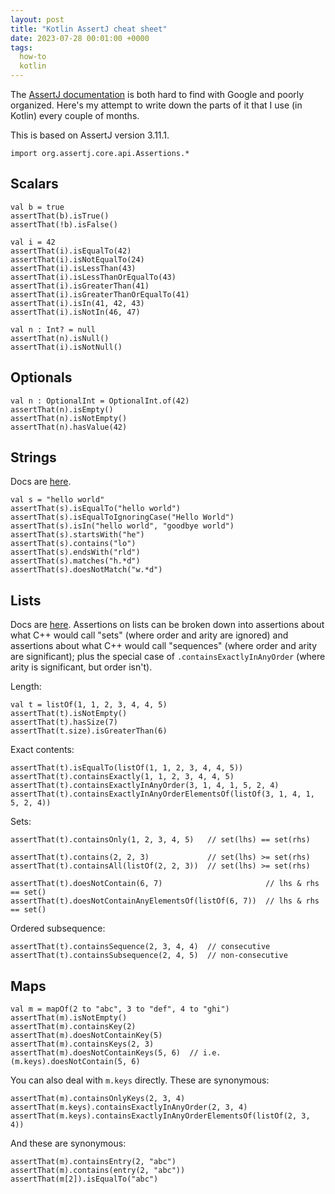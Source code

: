 ```yaml
---
layout: post
title: "Kotlin AssertJ cheat sheet"
date: 2023-07-28 00:01:00 +0000
tags:
  how-to
  kotlin
---
```


The [AssertJ documentation](https://assertj.github.io/doc/#assertj-core-common-assertions)
is both hard to find with Google and poorly organized. Here's my attempt to write down
the parts of it that I use (in Kotlin) every couple of months.

This is based on AssertJ version 3.11.1.

    import org.assertj.core.api.Assertions.*

## Scalars

    val b = true
    assertThat(b).isTrue()
    assertThat(!b).isFalse()

    val i = 42
    assertThat(i).isEqualTo(42)
    assertThat(i).isNotEqualTo(24)
    assertThat(i).isLessThan(43)
    assertThat(i).isLessThanOrEqualTo(43)
    assertThat(i).isGreaterThan(41)
    assertThat(i).isGreaterThanOrEqualTo(41)
    assertThat(i).isIn(41, 42, 43)
    assertThat(i).isNotIn(46, 47)

    val n : Int? = null
    assertThat(n).isNull()
    assertThat(i).isNotNull()

## Optionals

    val n : OptionalInt = OptionalInt.of(42)
    assertThat(n).isEmpty()
    assertThat(n).isNotEmpty()
    assertThat(n).hasValue(42)

## Strings

Docs are [here](https://www.javadoc.io/static/org.assertj/assertj-core/3.24.2/org/assertj/core/api/AbstractCharSequenceAssert.html#method-summary).

    val s = "hello world"
    assertThat(s).isEqualTo("hello world")
    assertThat(s).isEqualToIgnoringCase("Hello World")
    assertThat(s).isIn("hello world", "goodbye world")
    assertThat(s).startsWith("he")
    assertThat(s).contains("lo")
    assertThat(s).endsWith("rld")
    assertThat(s).matches("h.*d")
    assertThat(s).doesNotMatch("w.*d")

## Lists

Docs are [here](https://assertj.github.io/doc/#assertj-core-group-assertions).
Assertions on lists can be broken down into assertions about what C++ would call
"sets" (where order and arity are ignored) and assertions about what C++ would
call "sequences" (where order and arity are significant); plus the special case
of `.containsExactlyInAnyOrder` (where arity is significant, but order isn't).

Length:

    val t = listOf(1, 1, 2, 3, 4, 4, 5)
    assertThat(t).isNotEmpty()
    assertThat(t).hasSize(7)
    assertThat(t.size).isGreaterThan(6)

Exact contents:

    assertThat(t).isEqualTo(listOf(1, 1, 2, 3, 4, 4, 5))
    assertThat(t).containsExactly(1, 1, 2, 3, 4, 4, 5)
    assertThat(t).containsExactlyInAnyOrder(3, 1, 4, 1, 5, 2, 4)
    assertThat(t).containsExactlyInAnyOrderElementsOf(listOf(3, 1, 4, 1, 5, 2, 4))

Sets:

    assertThat(t).containsOnly(1, 2, 3, 4, 5)   // set(lhs) == set(rhs)

    assertThat(t).contains(2, 2, 3)             // set(lhs) >= set(rhs)
    assertThat(t).containsAll(listOf(2, 2, 3))  // set(lhs) >= set(rhs)

    assertThat(t).doesNotContain(6, 7)                       // lhs & rhs == set()
    assertThat(t).doesNotContainAnyElementsOf(listOf(6, 7))  // lhs & rhs == set()

Ordered subsequence:

    assertThat(t).containsSequence(2, 3, 4, 4)  // consecutive
    assertThat(t).containsSubsequence(2, 4, 5)  // non-consecutive


## Maps

    val m = mapOf(2 to "abc", 3 to "def", 4 to "ghi")
    assertThat(m).isNotEmpty()
    assertThat(m).containsKey(2)
    assertThat(m).doesNotContainKey(5)
    assertThat(m).containsKeys(2, 3)
    assertThat(m).doesNotContainKeys(5, 6)  // i.e. (m.keys).doesNotContain(5, 6)

You can also deal with `m.keys` directly. These are synonymous:

    assertThat(m).containsOnlyKeys(2, 3, 4)
    assertThat(m.keys).containsExactlyInAnyOrder(2, 3, 4)
    assertThat(m.keys).containsExactlyInAnyOrderElementsOf(listOf(2, 3, 4))

And these are synonymous:

    assertThat(m).containsEntry(2, "abc")
    assertThat(m).contains(entry(2, "abc"))
    assertThat(m[2]).isEqualTo("abc")
